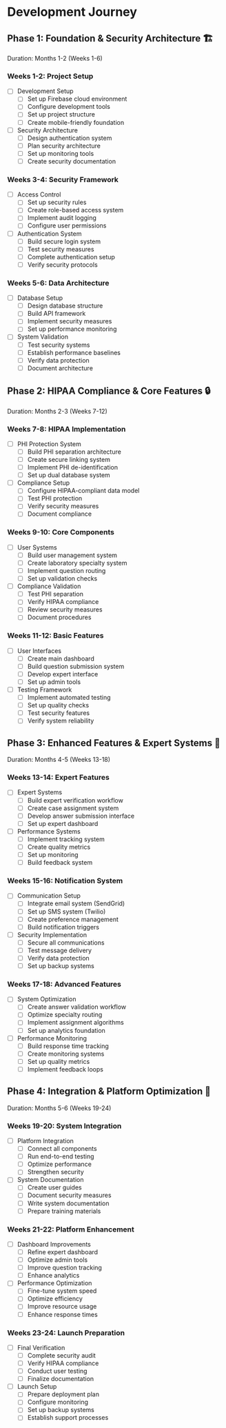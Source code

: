 # Development Journey

## Phase 1: Foundation & Security Architecture 🏗️
Duration: Months 1-2 (Weeks 1-6)

### Weeks 1-2: Project Setup
- [ ] Development Setup
  - [ ] Set up Firebase cloud environment
  - [ ] Configure development tools
  - [ ] Set up project structure
  - [ ] Create mobile-friendly foundation
- [ ] Security Architecture
  - [ ] Design authentication system
  - [ ] Plan security architecture
  - [ ] Set up monitoring tools
  - [ ] Create security documentation

### Weeks 3-4: Security Framework
- [ ] Access Control
  - [ ] Set up security rules
  - [ ] Create role-based access system
  - [ ] Implement audit logging
  - [ ] Configure user permissions
- [ ] Authentication System
  - [ ] Build secure login system
  - [ ] Test security measures
  - [ ] Complete authentication setup
  - [ ] Verify security protocols

### Weeks 5-6: Data Architecture
- [ ] Database Setup
  - [ ] Design database structure
  - [ ] Build API framework
  - [ ] Implement security measures
  - [ ] Set up performance monitoring
- [ ] System Validation
  - [ ] Test security systems
  - [ ] Establish performance baselines
  - [ ] Verify data protection
  - [ ] Document architecture

## Phase 2: HIPAA Compliance & Core Features 🔒
Duration: Months 2-3 (Weeks 7-12)

### Weeks 7-8: HIPAA Implementation
- [ ] PHI Protection System
  - [ ] Build PHI separation architecture
  - [ ] Create secure linking system
  - [ ] Implement PHI de-identification
  - [ ] Set up dual database system
- [ ] Compliance Setup
  - [ ] Configure HIPAA-compliant data model
  - [ ] Test PHI protection
  - [ ] Verify security measures
  - [ ] Document compliance

### Weeks 9-10: Core Components
- [ ] User Systems
  - [ ] Build user management system
  - [ ] Create laboratory specialty system
  - [ ] Implement question routing
  - [ ] Set up validation checks
- [ ] Compliance Validation
  - [ ] Test PHI separation
  - [ ] Verify HIPAA compliance
  - [ ] Review security measures
  - [ ] Document procedures

### Weeks 11-12: Basic Features
- [ ] User Interfaces
  - [ ] Create main dashboard
  - [ ] Build question submission system
  - [ ] Develop expert interface
  - [ ] Set up admin tools
- [ ] Testing Framework
  - [ ] Implement automated testing
  - [ ] Set up quality checks
  - [ ] Test security features
  - [ ] Verify system reliability

## Phase 3: Enhanced Features & Expert Systems 🔧
Duration: Months 4-5 (Weeks 13-18)

### Weeks 13-14: Expert Features
- [ ] Expert Systems
  - [ ] Build expert verification workflow
  - [ ] Create case assignment system
  - [ ] Develop answer submission interface
  - [ ] Set up expert dashboard
- [ ] Performance Systems
  - [ ] Implement tracking system
  - [ ] Create quality metrics
  - [ ] Set up monitoring
  - [ ] Build feedback system

### Weeks 15-16: Notification System
- [ ] Communication Setup
  - [ ] Integrate email system (SendGrid)
  - [ ] Set up SMS system (Twilio)
  - [ ] Create preference management
  - [ ] Build notification triggers
- [ ] Security Implementation
  - [ ] Secure all communications
  - [ ] Test message delivery
  - [ ] Verify data protection
  - [ ] Set up backup systems

### Weeks 17-18: Advanced Features
- [ ] System Optimization
  - [ ] Create answer validation workflow
  - [ ] Optimize specialty routing
  - [ ] Implement assignment algorithms
  - [ ] Set up analytics foundation
- [ ] Performance Monitoring
  - [ ] Build response time tracking
  - [ ] Create monitoring systems
  - [ ] Set up quality metrics
  - [ ] Implement feedback loops

## Phase 4: Integration & Platform Optimization 🎯
Duration: Months 5-6 (Weeks 19-24)

### Weeks 19-20: System Integration
- [ ] Platform Integration
  - [ ] Connect all components
  - [ ] Run end-to-end testing
  - [ ] Optimize performance
  - [ ] Strengthen security
- [ ] System Documentation
  - [ ] Create user guides
  - [ ] Document security measures
  - [ ] Write system documentation
  - [ ] Prepare training materials

### Weeks 21-22: Platform Enhancement
- [ ] Dashboard Improvements
  - [ ] Refine expert dashboard
  - [ ] Optimize admin tools
  - [ ] Improve question tracking
  - [ ] Enhance analytics
- [ ] Performance Optimization
  - [ ] Fine-tune system speed
  - [ ] Optimize efficiency
  - [ ] Improve resource usage
  - [ ] Enhance response times

### Weeks 23-24: Launch Preparation
- [ ] Final Verification
  - [ ] Complete security audit
  - [ ] Verify HIPAA compliance
  - [ ] Conduct user testing
  - [ ] Finalize documentation
- [ ] Launch Setup
  - [ ] Prepare deployment plan
  - [ ] Configure monitoring
  - [ ] Set up backup systems
  - [ ] Establish support processes
